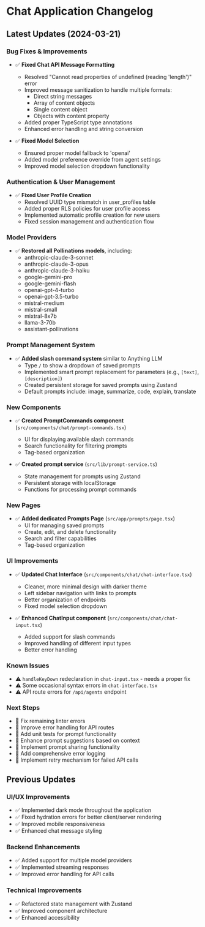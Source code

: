 # Chat Application Changelog

## Latest Updates (2024-03-21)

### Bug Fixes & Improvements
- ✅ **Fixed Chat API Message Formatting**
  - Resolved "Cannot read properties of undefined (reading 'length')" error
  - Improved message sanitization to handle multiple formats:
    - Direct string messages
    - Array of content objects
    - Single content object
    - Objects with content property
  - Added proper TypeScript type annotations
  - Enhanced error handling and string conversion

- ✅ **Fixed Model Selection**
  - Ensured proper model fallback to 'openai'
  - Added model preference override from agent settings
  - Improved model selection dropdown functionality

### Authentication & User Management
- ✅ **Fixed User Profile Creation**
  - Resolved UUID type mismatch in user_profiles table
  - Added proper RLS policies for user profile access
  - Implemented automatic profile creation for new users
  - Fixed session management and authentication flow

### Model Providers
- ✅ **Restored all Pollinations models**, including:
  - anthropic-claude-3-sonnet
  - anthropic-claude-3-opus
  - anthropic-claude-3-haiku
  - google-gemini-pro
  - google-gemini-flash
  - openai-gpt-4-turbo
  - openai-gpt-3.5-turbo
  - mistral-medium
  - mistral-small
  - mixtral-8x7b
  - llama-3-70b
  - assistant-pollinations

### Prompt Management System
- ✅ **Added slash command system** similar to Anything LLM
  - Type `/` to show a dropdown of saved prompts
  - Implemented smart prompt replacement for parameters (e.g., `[text]`, `[description]`)
  - Created persistent storage for saved prompts using Zustand
  - Default prompts include: image, summarize, code, explain, translate

### New Components
- ✅ **Created PromptCommands component** (`src/components/chat/prompt-commands.tsx`)
  - UI for displaying available slash commands
  - Search functionality for filtering prompts
  - Tag-based organization

- ✅ **Created prompt service** (`src/lib/prompt-service.ts`)
  - State management for prompts using Zustand
  - Persistent storage with localStorage
  - Functions for processing prompt commands

### New Pages
- ✅ **Added dedicated Prompts Page** (`src/app/prompts/page.tsx`)
  - UI for managing saved prompts
  - Create, edit, and delete functionality
  - Search and filter capabilities
  - Tag-based organization

### UI Improvements
- ✅ **Updated Chat Interface** (`src/components/chat/chat-interface.tsx`)
  - Cleaner, more minimal design with darker theme
  - Left sidebar navigation with links to prompts
  - Better organization of endpoints
  - Fixed model selection dropdown

- ✅ **Enhanced ChatInput component** (`src/components/chat/chat-input.tsx`)
  - Added support for slash commands
  - Improved handling of different input types
  - Better error handling

### Known Issues
- ⚠️ `handleKeyDown` redeclaration in `chat-input.tsx` - needs a proper fix
- ⚠️ Some occasional syntax errors in `chat-interface.tsx`
- ⚠️ API route errors for `/api/agents` endpoint

### Next Steps
- 🔲 Fix remaining linter errors
- 🔲 Improve error handling for API routes
- 🔲 Add unit tests for prompt functionality
- 🔲 Enhance prompt suggestions based on context
- 🔲 Implement prompt sharing functionality
- 🔲 Add comprehensive error logging
- 🔲 Implement retry mechanism for failed API calls

## Previous Updates

### UI/UX Improvements
- ✅ Implemented dark mode throughout the application
- ✅ Fixed hydration errors for better client/server rendering
- ✅ Improved mobile responsiveness
- ✅ Enhanced chat message styling

### Backend Enhancements
- ✅ Added support for multiple model providers
- ✅ Implemented streaming responses
- ✅ Improved error handling for API calls

### Technical Improvements
- ✅ Refactored state management with Zustand
- ✅ Improved component architecture
- ✅ Enhanced accessibility 